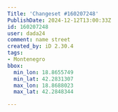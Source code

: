 ```yaml
---
Title: 'Changeset #160207248'
PublishDate: 2024-12-12T13:00:33Z
id: 160207248
user: dada24
comment: name street
created_by: iD 2.30.4
tags:
- Montenegro
bbox:
  min_lon: 18.8655749
  min_lat: 42.2831307
  max_lon: 18.8688023
  max_lat: 42.2848344

---
```


